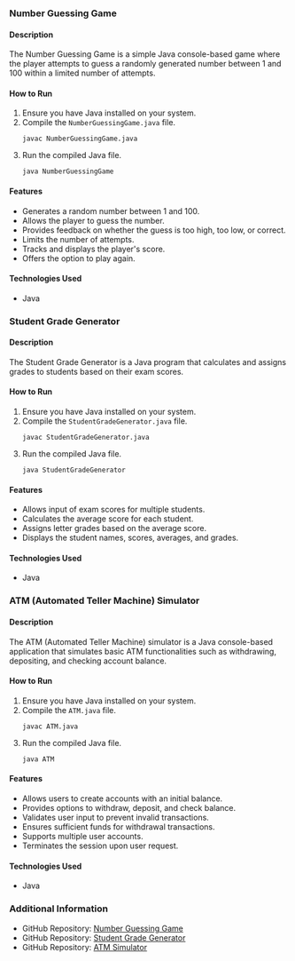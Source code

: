 

### Number Guessing Game

#### Description
The Number Guessing Game is a simple Java console-based game where the player attempts to guess a randomly generated number between 1 and 100 within a limited number of attempts.

#### How to Run
1. Ensure you have Java installed on your system.
2. Compile the `NumberGuessingGame.java` file.
   ```
   javac NumberGuessingGame.java
   ```
3. Run the compiled Java file.
   ```
   java NumberGuessingGame
   ```

#### Features
- Generates a random number between 1 and 100.
- Allows the player to guess the number.
- Provides feedback on whether the guess is too high, too low, or correct.
- Limits the number of attempts.
- Tracks and displays the player's score.
- Offers the option to play again.

#### Technologies Used
- Java

### Student Grade Generator

#### Description
The Student Grade Generator is a Java program that calculates and assigns grades to students based on their exam scores.

#### How to Run
1. Ensure you have Java installed on your system.
2. Compile the `StudentGradeGenerator.java` file.
   ```
   javac StudentGradeGenerator.java
   ```
3. Run the compiled Java file.
   ```
   java StudentGradeGenerator
   ```

#### Features
- Allows input of exam scores for multiple students.
- Calculates the average score for each student.
- Assigns letter grades based on the average score.
- Displays the student names, scores, averages, and grades.

#### Technologies Used
- Java

### ATM (Automated Teller Machine) Simulator

#### Description
The ATM (Automated Teller Machine) simulator is a Java console-based application that simulates basic ATM functionalities such as withdrawing, depositing, and checking account balance.

#### How to Run
1. Ensure you have Java installed on your system.
2. Compile the `ATM.java` file.
   ```
   javac ATM.java
   ```
3. Run the compiled Java file.
   ```
   java ATM
   ```

#### Features
- Allows users to create accounts with an initial balance.
- Provides options to withdraw, deposit, and check balance.
- Validates user input to prevent invalid transactions.
- Ensures sufficient funds for withdrawal transactions.
- Supports multiple user accounts.
- Terminates the session upon user request.

#### Technologies Used
- Java

### Additional Information
- GitHub Repository: [Number Guessing Game](https://github.com/jayant77778/CODSOFT/tree/main/number%20guessing%20game)
- GitHub Repository: [Student Grade Generator](https://github.com/jayant77778/CODSOFT/tree/main/studentgrade%20genrator)
- GitHub Repository: [ATM Simulator](https://github.com/jayant77778/CODSOFT/tree/main/atmgenerator)

